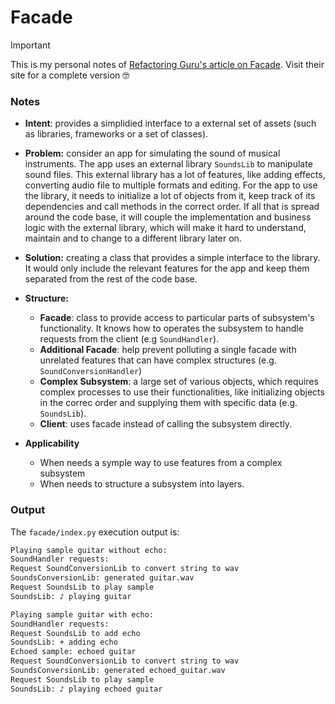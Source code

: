 # Facade

> [!IMPORTANT]
> This is my personal notes of [Refactoring Guru's article on Facade](https://refactoring.guru/design-patterns/facade). Visit their site for a complete version 🤓

### Notes

- **Intent**: provides a simplidied interface to a external set of assets (such as libraries, frameworks or a set of classes).

- **Problem:** consider an app for simulating the sound of musical instruments. The app uses an external library `SoundsLib` to manipulate sound files. This external library has a lot of features, like adding effects, converting audio file to multiple formats and editing. For the app to use the library, it needs to initialize a lot of objects from it, keep track of its dependencies and call methods in the correct order. If all that is spread around the code base, it will couple the implementation and business logic with the external library, which will make it hard to understand, maintain and to change to a different library later on.  

- **Solution:** creating a class that provides a simple interface to the library. It would only include the relevant features for the app and keep them separated from the rest of the code base. 
  
- **Structure:**
  - **Facade**: class to provide access to particular parts of subsystem's functionality. It knows how to operates the subsystem to handle requests from the client (e.g `SoundHandler`).
  - **Additional Facade**: help prevent polluting a single facade with unrelated features that can have complex structures (e.g. `SoundConversionHandler`) 
  - **Complex Subsystem**: a large set of various objects, which requires complex processes to use their functionalities, like initializing objects in the correc order and supplying them with specific data (e.g. `SoundsLib`). 
  - **Client**: uses facade instead of calling the subsystem directly.

- **Applicability**
  - When needs a symple way to use features from a complex subsystem 
  - When needs to structure a subsystem into layers. 

### Output

The `facade/index.py` execution output is:

```cmd
Playing sample guitar without echo:
SoundHandler requests:
Request SoundConversionLib to convert string to wav
SoundsConversionLib: generated guitar.wav
Request SoundsLib to play sample
SoundsLib: ♪ playing guitar

Playing sample guitar with echo:
SoundHandler requests:
Request SoundsLib to add echo
SoundsLib: + adding echo
Echoed sample: echoed guitar
Request SoundConversionLib to convert string to wav
SoundsConversionLib: generated echoed_guitar.wav
Request SoundsLib to play sample
SoundsLib: ♪ playing echoed guitar
```
